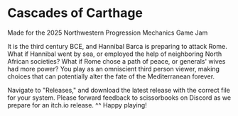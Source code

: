 # Cascades of Carthage
Made for the 2025 Northwestern Progression Mechanics Game Jam

It is the third century BCE, and Hannibal Barca is preparing to attack Rome.
What if Hannibal went by sea, or employed the help of neighboring North African societies? What if Rome chose a path of peace, or generals' wives had more power? 
You play as an omniscient third person viewer, making choices that can potentially alter the fate of the Mediterranean forever. 

Navigate to "Releases," and download the latest release with the correct file for your system. Please forward feedback to scissorbooks on Discord as we prepare for an itch.io release. ^^ Happy playing!
